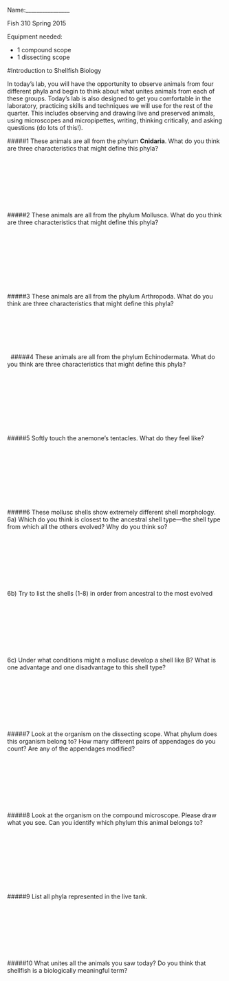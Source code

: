 Name:________________

Fish 310 Spring 2015


Equipment needed:
- 1 compound scope
- 1 dissecting scope


#Introduction to Shellfish Biology 
				
In today’s lab, you will have the opportunity to observe animals from four different phyla and begin to think about what unites animals from each of these groups.  Today’s lab is also designed to get you comfortable in the laboratory, practicing skills and techniques we will use for the rest of the quarter.  This includes observing and drawing live and preserved animals, using microscopes and micropipettes, writing, thinking critically, and asking questions (do lots of this!).  
	
#####1 These animals are all from the phylum **Cnidaria**.  What do you think are three characteristics that might define this phyla? 
&nbsp;

&nbsp;

&nbsp;

&nbsp;

&nbsp;

#####2 These animals are all from the phylum Mollusca.  What do you think are three characteristics that might define this phyla?  
&nbsp;

&nbsp;

&nbsp;

&nbsp;

&nbsp;

#####3 These animals are all from the phylum Arthropoda.  What do you think are three characteristics that might define this phyla? 
&nbsp;

&nbsp;

&nbsp;

&nbsp;

&nbsp;
#####4 These animals are all from the phylum Echinodermata.  What do you think are three characteristics that might define this phyla?  
&nbsp;

&nbsp;

&nbsp;

&nbsp;

&nbsp;

#####5 Softly touch the anemone’s tentacles.  What do they feel like?  
&nbsp;

&nbsp;

&nbsp;

&nbsp;

&nbsp;

#####6 These mollusc shells show extremely different shell morphology. 
6a) Which do you think is closest to the ancestral shell type—the shell type from which all the others evolved? Why do you think so? 
&nbsp;

&nbsp;

&nbsp;

&nbsp;

&nbsp;

6b) Try to list the shells (1-8) in order from ancestral to the most evolved 
&nbsp;

&nbsp;

&nbsp;

&nbsp;

&nbsp;

6c) Under what conditions might a mollusc develop a shell like B? 
What is one advantage and one disadvantage to this shell type? 
&nbsp;

&nbsp;

&nbsp;

&nbsp;

&nbsp;

#####7 Look at the organism on the dissecting scope. What phylum does this organism belong to? How many different pairs of appendages do you count?  Are any of the appendages modified? 
&nbsp;

&nbsp;

&nbsp;

&nbsp;

&nbsp;

#####8 Look at the organism on the compound microscope.  Please draw what you see.  Can you identify which phylum this animal belongs to?  
&nbsp;

&nbsp;

&nbsp;

&nbsp;

&nbsp;

#####9 List all phyla represented in the live tank. 
&nbsp;

&nbsp;

&nbsp;

&nbsp;

&nbsp;

#####10 What unites all the animals you saw today?  Do you think that shellfish is a biologically meaningful term? 
&nbsp;

&nbsp;

&nbsp;

&nbsp;

&nbsp;


